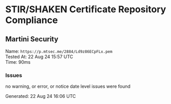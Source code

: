 # STIR/SHAKEN Certificate Repository Compliance

## Martini Security

Name: `https://p.mtsec.me/2884/Ld9z86ECpFLx.pem`\
Tested At: 22 Aug 24 15:57 UTC\
Time: 90ms

### Issues

no warning, or error, or notice date level issues were found

Generated: 22 Aug 24 16:06 UTC